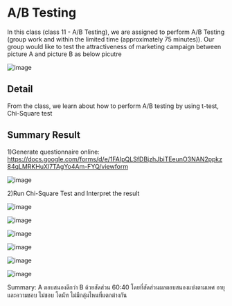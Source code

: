 
# A/B Testing

In this class (class 11 - A/B Testing), 
we are assigned to perform A/B Testing (group work and within the limited time (approximately 75 minutes)). Our group would like to test the attractiveness of marketing campaign between picture A and picture B as below picutre


![image](https://user-images.githubusercontent.com/71161635/147280649-07226846-838e-4f77-8741-ce3b03f4c23e.png)


## Detail
From the class, we learn about how to perform A/B testing by using t-test, Chi-Square test

## Summary Result
1)Generate questionnaire online: https://docs.google.com/forms/d/e/1FAIpQLSfDBjzhJbiTEeunO3NAN2ppkz84qLMRKHuXl7TAgYo4Am-FYQ/viewform


![image](https://user-images.githubusercontent.com/71161635/147280777-9c19d273-3358-4197-b4a4-5838c22df2ad.png)


2)Run Chi-Square Test and Interpret the result


![image](https://user-images.githubusercontent.com/71161635/147281151-e3a3ddec-e014-4ae2-ba4e-8383c67173c0.png)


![image](https://user-images.githubusercontent.com/71161635/147281190-c7568f15-ba48-49a1-beb8-93de73f41c19.png)


![image](https://user-images.githubusercontent.com/71161635/147281035-3d571cd7-c0ae-4557-a5a6-3576f1c93c90.png)


![image](https://user-images.githubusercontent.com/71161635/147281058-35af69cc-7499-499a-8040-58eece335b7d.png)


![image](https://user-images.githubusercontent.com/71161635/147281074-ab54d4e9-03e6-4707-a98f-f966cb4403c0.png)


![image](https://user-images.githubusercontent.com/71161635/147281329-44708ebd-5647-438c-8918-73fc385d51b1.png)



Summary: A ตอบสนองดีกว่า B ด้วยสัดส่วน 60:40 โดยที่สัดส่วนผลตอบสนองแบ่งตามเพศ อายุ และความชอบ ไม่ชอบ โดนัท ไม่มีกลุ่มไหนที่แตกต่างกัน
